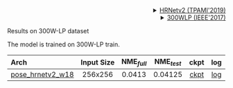 <!-- [ALGORITHM] -->

<details>
<summary align="right"><a href="https://ieeexplore.ieee.org/abstract/document/9052469/">HRNetv2 (TPAMI'2019)</a></summary>

```bibtex
@article{WangSCJDZLMTWLX19,
  title={Deep High-Resolution Representation Learning for Visual Recognition},
  author={Jingdong Wang and Ke Sun and Tianheng Cheng and
          Borui Jiang and Chaorui Deng and Yang Zhao and Dong Liu and Yadong Mu and
          Mingkui Tan and Xinggang Wang and Wenyu Liu and Bin Xiao},
  journal={TPAMI},
  year={2019}
}
```

</details>

<!-- [DATASET] -->

<details>
<summary align="right"><a href="http://www.cbsr.ia.ac.cn/users/xiangyuzhu/projects/3DDFA/main.htm">300WLP (IEEE'2017)</a></summary>

```bibtex
@article{zhu2017face,
  title={Face alignment in full pose range: A 3d total solution},
  author={Zhu, Xiangyu and Liu, Xiaoming and Lei, Zhen and Li, Stan Z},
  journal={IEEE transactions on pattern analysis and machine intelligence},
  year={2017},
  publisher={IEEE}
}
```

</details>

Results on 300W-LP dataset

The model is trained on 300W-LP train.

| Arch                                               | Input Size | NME<sub>*full*</sub> | NME<sub>*test*</sub> |                        ckpt                        |                        log                         |
| :------------------------------------------------- | :--------: | :------------------: | :------------------: | :------------------------------------------------: | :------------------------------------------------: |
| [pose_hrnetv2_w18](/configs/face_2d_keypoint/topdown_heatmap/300wlp/td-hm_hrnetv2-w18_8xb64-60e_300wlp-256x256.py) |  256x256   |        0.0413        |       0.04125        | [ckpt](https://download.openmmlab.com/mmpose/v1/face_2d_keypoint/topdown_heatmap/300wlp/hrnetv2_w18_300wlp_256x256-fb433d21_20230922.pth) | [log](https://download.openmmlab.com/mmpose/v1/face_2d_keypoint/topdown_heatmap/300wlp/hrnetv2_w18_300wlp_256x256-fb433d21_20230922.json) |
